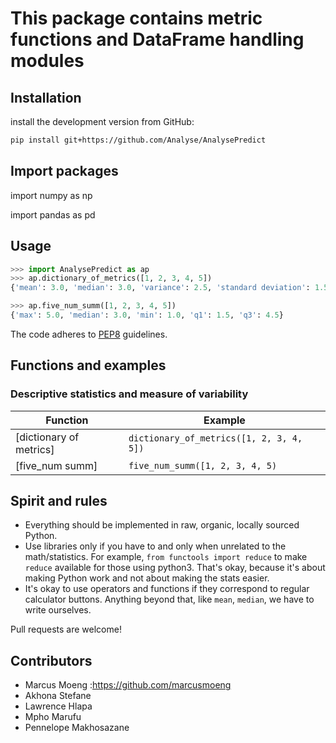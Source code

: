 # This package contains metric functions and DataFrame handling modules

## Installation

install the development version from GitHub:

```bash
pip install git+https://github.com/Analyse/AnalysePredict
```
## Import packages

import numpy as np

import pandas as pd

## Usage

```python
>>> import AnalysePredict as ap
>>> ap.dictionary_of_metrics([1, 2, 3, 4, 5])
{'mean': 3.0, 'median': 3.0, 'variance': 2.5, 'standard deviation': 1.58, 'min': 1.0, 'max': 5.0}

>>> ap.five_num_summ([1, 2, 3, 4, 5])
{'max': 5.0, 'median': 3.0, 'min': 1.0, 'q1': 1.5, 'q3': 4.5}
```

The code adheres to [PEP8] guidelines.

[PEP8]: https://www.python.org/dev/peps/pep-0008/ "PEP 8 -- Style Guide for Python Code"

## Functions and examples

### Descriptive statistics and measure of variability

| Function                           | Example                                                           |
|------------------------------------|-------------------------------------------------------------------|
| [dictionary of metrics]            | `dictionary_of_metrics([1, 2, 3, 4, 5])`                          |
| [five_num summ]                    | `five_num_summ([1, 2, 3, 4, 5)`                                   |


## Spirit and rules

- Everything should be implemented in raw, organic, locally sourced Python.
- Use libraries only if you have to and only when unrelated to the math/statistics. For example, `from functools import reduce` to make `reduce` available for those using python3. That's okay, because it's about making Python work and not about making the stats easier.
- It's okay to use operators and functions if they correspond to regular calculator buttons. 
Anything beyond that, like `mean`, `median`, we have to write ourselves.

Pull requests are welcome!

## Contributors

- Marcus Moeng :https://github.com/marcusmoeng
- Akhona Stefane 
- Lawrence Hlapa 
- Mpho Marufu 
- Pennelope Makhosazane
